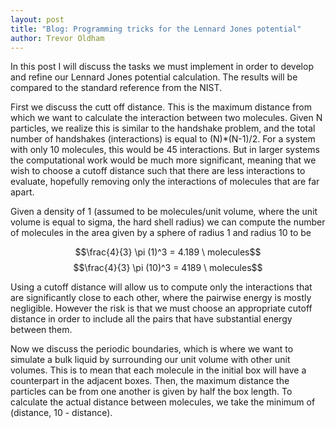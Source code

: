 ```yaml
---
layout: post
title: "Blog: Programming tricks for the Lennard Jones potential"
author: Trevor Oldham
---
```


In this post I will discuss the tasks we must implement in order to develop and refine our Lennard Jones potential calculation. The results will be compared to the standard reference from the NIST.

First we discuss the cutt off distance. This is the maximum distance from which we want to calculate the interaction between two molecules. Given N particles, we realize this is similar to the handshake problem, and the total number of handshakes (interactions) is equal to (N)*(N-1)/2. For a system with only 10 molecules, this would be 45 interactions. But in larger systems the computational work would be much more significant, meaning that we wish to choose a cutoff distance such that there are less interactions to evaluate, hopefully removing only the interactions of molecules that are far apart.

Given a density of 1 (assumed to be molecules/unit volume, where the unit volume is equal to sigma, the hard shell radius) we can compute the number of molecules in the area given by a sphere of radius 1 and radius 10 to be
    
 $$\frac{4}{3} \pi (1)^3 = 4.189 \ molecules$$
  $$\frac{4}{3} \pi (10)^3 = 4189 \ molecules$$
    

Using a cutoff distance will allow us to compute only the interactions that are significantly close to each other, where the pairwise energy is mostly negligible. However the risk is that we must choose an appropriate cutoff distance in order to include all the pairs that have substantial energy between them.

Now we discuss the periodic boundaries, which is where we want to simulate a bulk liquid by surrounding our unit volume with other unit volumes. This is to mean that each molecule in the initial box will have a counterpart in the adjacent boxes. Then, the maximum distance the particles can be from one another is given by half the box length. To calculate the actual distance between molecules, we take the minimum of (distance, 10 - distance). 
